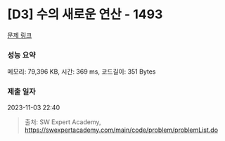 # [D3] 수의 새로운 연산 - 1493 

[문제 링크](https://swexpertacademy.com/main/code/problem/problemDetail.do?contestProbId=AV2b-QGqADMBBASw) 

### 성능 요약

메모리: 79,396 KB, 시간: 369 ms, 코드길이: 351 Bytes

### 제출 일자

2023-11-03 22:40



> 출처: SW Expert Academy, https://swexpertacademy.com/main/code/problem/problemList.do